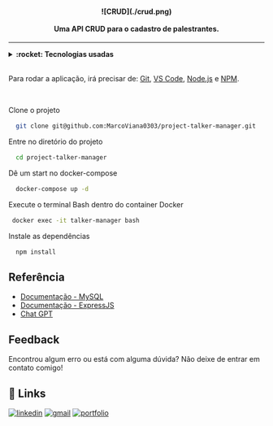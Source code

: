 <h4 align="center">
  ![CRUD](./crud.png)
  <br /><br />
  Uma API CRUD para o cadastro de palestrantes. 
</h4>

<hr />

<details>
  <summary><strong>:rocket: Tecnologias usadas</strong></summary>
  <br />
  
-  MySQL
-  MySQL Workbench
-  Express
-  TDD using Mocha, Chai, Sinon.
-  Docker
-  ESLint
-  Git
-  VS Code
  
  </details>
  
  <br />

Para rodar a aplicação, irá precisar de: [Git](https://git-scm.com), [VS Code](https://code.visualstudio.com/), [Node.js](https://nodejs.org/) e [NPM](https://www.npmjs.com/).

<br />

Clone o projeto

```bash
  git clone git@github.com:MarcoViana0303/project-talker-manager.git
```

Entre no diretório do projeto

```bash
  cd project-talker-manager
```

Dê um start no docker-compose

```bash
  docker-compose up -d
```

Execute o terminal Bash dentro do container Docker

```bash
 docker exec -it talker-manager bash
```

Instale as dependências

```bash
  npm install
```

## Referência

 - [Documentação - MySQL](https://docs.oracle.com/en-us/iaas/mysql-database/doc/getting-started.html)
 - [Documentação - ExpressJS](https://expressjs.com/pt-br/)
 - [Chat GPT](https://openai.com/blog/chatgpt)

## Feedback

Encontrou algum erro ou está com alguma dúvida? Não deixe de entrar em contato comigo!


## 🔗 Links
[![linkedin](https://img.shields.io/badge/linkedin-0A66C2?style=for-the-badge&logo=linkedin&logoColor=white)](https://www.linkedin.com/in/marco-viana2022/)
[![gmail](https://img.shields.io/badge/Gmail-D14836?style=for-the-badge&logo=gmail&logoColor=white)](https://marcoviana.dev@gmail.com/)
[![portfolio](https://img.shields.io/badge/my_portfolio-000?style=for-the-badge&logo=ko-fi&logoColor=white)](https://marcoviana-dev.vercel.app/)
